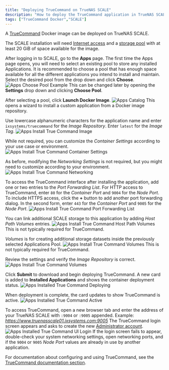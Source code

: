```yaml
---
title: "Deploying TrueCommand on TrueNAS SCALE"
description: "How to deploy the TrueCommand application in TrueNAS SCALE."
tags: ["TrueCommand Docker","SCALE"]
---
```


A [TrueCommand](https://www.truenas.com/truecommand/) Docker image can be deployed on TrueNAS SCALE.
<!-- markdown-link-check-disable-next-line -->
The SCALE installation will need [Internet access](CORE/Networking/) and a [storage pool](/CORE/Storage/) with at least 20 GiB of space available for the image.

After logging in to SCALE, go to the **Apps** page.
The first time the Apps page opens, you will need to select an existing pool to store any installed Applications.
It is recommended to choose a pool that has enough space available for all the different applications you intend to install and maintain.
Select the desired pool from the drop down and click **Choose**.
![Apps Choose Pool Example](/images/CORE/12.0/AppsChoosePoolExample.png "Apps Choose Pool Example")
This can be changed later by opening the **Settings** drop down and clicking **Choose Pool**.

After selecting a pool, click **Launch Docker Image**.
![Apps Catalog](/images/CORE/12.0/AppsCatalog.png "Apps Catalog")
This opens a wizard to install a custom application from a Docker image repository.

Use lowercase alphanumeric characters for the application name and enter `ixsystems/truecommand` for the *Image Repository*.
Enter `latest` for the *Image Tag*.
![Apps Install True Command Image](/images/CORE/12.0/AppsInstallTrueCommandImage.png "Apps Install True Command Image")

While not required, you can customize the *Container Settings* according to your use case or environment.
![Apps Install True Command Container Settings](/images/CORE/12.0/AppsInstallTrueCommandContainerSettings.png "Apps Install True Command Container Settings")

As before, modifying the *Networking Settings* is not required, but you might need to customize according to your environment.
![Apps Install True Command Networking](/images/CORE/12.0/AppsInstallTrueCommandNetworking.png "Apps Install True Command Networking")

To access the TrueCommand interface after installing the application, add one or two entries to the *Port Forwarding List*.
For HTTP access to TrueCommand, enter `80` for the *Container Port* and `9004` for the *Node Port*.
To include HTTPS access, click the **+** button to add another port forwarding dialog.
In the second form, enter `443` for the *Container Port* and `9005` for the *Node Port*.
![Apps Install True Command Port Forwarding List](/images/CORE/12.0/AppsInstallTrueCommandPortForwardingList.png "Apps Install True Command Port Forwarding List")

You can link additional SCALE storage to this application by adding *Host Path Volumes* entries.
![Apps Install True Command Host Path Volumes](/images/CORE/12.0/AppsInstallTrueCommandHostPathVolumes.png "Apps Install True Command Host Path Volumes")
This is not typically required for TrueCommand.

*Volumes* is for creating additional storage datasets inside the previously selected Applications Pool.
![Apps Install True Command Volumes](/images/CORE/12.0/AppsInstallTrueCommandVolumes.png "Apps Install True Command Volumes")
This is not typically required for TrueCommand.

Review the settings and verify the *Image Repository* is correct.
![Apps Install True Command Volumes](/images/CORE/12.0/AppsInstallTrueCommandVolumes.png "Apps Install True Command Volumes")

Click **Submit** to download and begin deploying TrueCommand.
A new card is added to **Installed Applications** and shows the container deployment status.
![Apps Installed True Command Deploying](/images/CORE/12.0/AppsInstalledTrueCommandDeploying.png "Apps Installed True Command Deploying")

When deployment is complete, the card updates to show TrueCommand is active.
![Apps Installed True Command Active](/images/CORE/12.0/AppsInstalledTrueCommandActive.png "Apps Installed True Command Active")

To access TrueCommand, open a new browser tab and enter the address of your TrueNAS SCALE with `:9004` or `:9005` appended.
Example: *https://www.truenasscale01.ixsystems.com:9005*
The TrueCommand login screen appears and asks to create the new [Administrator account](https://www.truenas.com/docs/truecommand/installupdate/install/#creating-the-administrator-account).
![Apps Installed True Command UI Login](/images/CORE/12.0/AppsInstalledTrueCommandUILogin.png "Apps Installed True Command UI Login")
If the login screen fails to appear, double-check your system networking settings, open networking ports, and if the `9004` or `9005` *Node Port* values are already in use by another application.

For documentation about configuring and using TrueCommand, see the [TrueCommand documentation section](https://www.truenas.com/docs/truecommand/).
